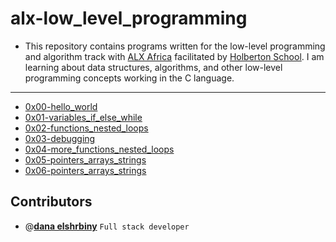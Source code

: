 # alx-low_level_programming

- This repository contains programs written for the low-level programming and algorithm track with [ALX Africa](https://www.alxafrica.com/) facilitated by [Holberton School](https://www.holbertonschool.com/). I am learning about data structures, algorithms, and other low-level programming concepts working in the C language. 


---

- [0x00-hello_world](./0x00-hello_world)
- [0x01-variables_if_else_while](./0x01-variables_if_else_while)
- [0x02-functions_nested_loops](./0x02-functions_nested_loops)
- [0x03-debugging](./0x03-debugging)
- [0x04-more_functions_nested_loops](./0x04-more_functions_nested_loops)
- [0x05-pointers_arrays_strings](./0x05-pointers_arrays_strings)
- [0x06-pointers_arrays_strings](./0x06-pointers_arrays_strings)

## Contributors

- @[**dana elshrbiny**](https://github.com/danaelshrbiny10) `Full stack developer`